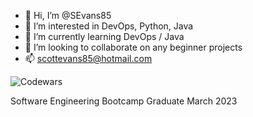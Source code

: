 - 👋 Hi, I’m @SEvans85
- 👀 I’m interested in DevOps, Python, Java
- 🌱 I’m currently learning DevOps / Java
- 💞️ I’m looking to collaborate on any beginner projects
- 📫 scottevans85@hotmail.com

![Codewars](https://github.r2v.ch/codewars?user=SEvans85&stroke=COLOR)

Software Engineering Bootcamp Graduate March 2023
<!---
SEvans85/SEvans85 is a ✨ special ✨ repository because its `README.md` (this file) appears on your GitHub profile.
You can click the Preview link to take a look at your changes.
--->
